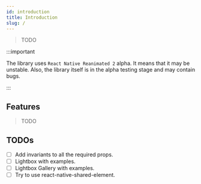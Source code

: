 ```yaml
---
id: introduction
title: Introduction
slug: /
---
```


> TODO

:::important

The library uses `React Native Reanimated 2` alpha. It means that it may be unstable. Also, the library itself is in the alpha testing stage and may contain bugs.

:::

## Features

> TODO

## TODOs

- [ ] Add invariants to all the required props.
- [ ] Lightbox with examples.
- [ ] Lightbox Gallery with examples.
- [ ] Try to use react-native-shared-element.